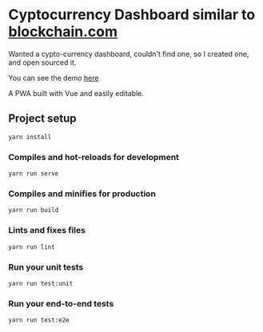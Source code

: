 # Cyptocurrency Dashboard similar to [blockchain.com](blockchain.com)

Wanted a cypto-currency dashboard, couldn't find one, so I created one, and open sourced it.

You can see the demo [here](https://bones-io.firebaseapp.com/)

A PWA built with Vue and easily editable.

## Project setup
```
yarn install
```

### Compiles and hot-reloads for development
```
yarn run serve
```

### Compiles and minifies for production
```
yarn run build
```

### Lints and fixes files
```
yarn run lint
```

### Run your unit tests
```
yarn run test:unit
```

### Run your end-to-end tests
```
yarn run test:e2e
```
